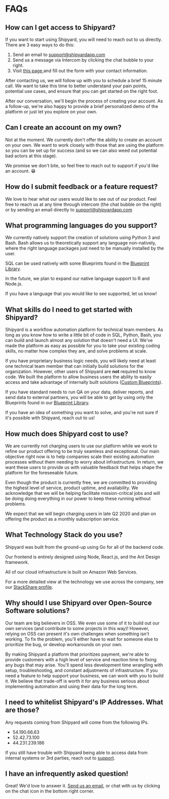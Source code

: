 # FAQs

## How can I get access to Shipyard?

If you want to start using Shipyard, you will need to reach out to us directly. There are 3 easy ways to do this:

1. Send an email to [support@shipyardapp.com](mailto:support@shipyardapp.com)
2. Send us a message via Intercom by clicking the chat bubble to your right.
3. Visit [this page ](https://www.shipyardapp.com/request-access)and fill out the form with your contact information.

After contacting us, we will follow up with you to schedule a brief 15 minute call. We want to take this time to better understand your pain points, potential use cases, and ensure that you can get started on the right foot.

After our conversation, we'll begin the process of creating your account. As a follow-up, we're also happy to provide a brief personalized demo of the platform or just let you explore on your own.

## Can I create an account on my own?

Not at the moment. We currently don't offer the ability to create an account on your own. We want to work closely with those that are using the platform so you can be set up for success \(and so we can also weed out potential bad actors at this stage\).

We promise we don't bite, so feel free to reach out to support if you'd like an account. 😁

## How do I submit feedback or a feature request?

We love to hear what our users would like to see out of our product. Feel free to reach us at any time through intercom \(the chat bubble on the right\) or by sending an email directly to [support@shipyardapp.com](mailto:support@shipyardapp.com)

## What programming languages do you support?

We currently natively support the creation of solutions using Python 3 and Bash. Bash allows us to theoretically support any language non-natively, where the right language packages just need to be manually installed by the user.

SQL can be used natively with some Blueprints found in the [Blueprint Library](reference/blueprint-library.md).

In the future, we plan to expand our native language support to R and Node.js.

If you have a language that you would like to see supported, let us know!

## What skills do I need to get started with Shipyard?

Shipyard is a workflow automation platform for technical team members. As long as you know how to write a little bit of code in SQL, Python, Bash, you can build and launch almost any solution that doesn't need a UI. We've made the platform as easy as possible for you to take your existing coding skills, no matter how complex they are, and solve problems at scale.

If you have proprietary business logic needs, you will likely need at least one technical team member that can initially build solutions for the organization. However, other users of Shipyard are **not** required to know code. We built the platform to allow business users the ability to easily access and take advantage of internally built solutions \([Custom Blueprints](https://intercom.help/shipyardapp/en/articles/3526186-what-is-a-custom-blueprint)\).

If you have standard needs to run QA on your data, deliver reports, and send data to external partners, you will be able to get by using only the Blueprints found in our [Blueprint Library](reference/blueprint-library.md).

If you have an idea of something you want to solve, and you're not sure if it's possible with Shipyard, reach out to us!

## How much does Shipyard cost to use?

We are currently not charging users to use our platform while we work to refine our product offering to be truly seamless and exceptional. Our main objective right now is to help companies scale their existing automation processes without them needing to worry about infrastructure. In return, we want these users to provide us with valuable feedback that helps shape the platform for the foreseeable future.

Even though the product is currently free, we are committed to providing the highest level of service, product uptime, and availability. We acknowledge that we will be helping facilitate mission-critical jobs and will be doing doing everything in our power to keep these running without problems.

We expect that we will begin charging users in late Q2 2020 and plan on offering the product as a monthly subscription service.

## What Technology Stack do you use?

Shipyard was built from the ground-up using Go for all of the backend code.

Our frontend is entirely designed using Node, React.js, and the Ant Design framework.

All of our cloud infrastructure is built on Amazon Web Services.

For a more detailed view at the technology we use across the company, see our [StackShare profile](https://stackshare.io/shipyard/shipyard).

## Why should I use Shipyard over Open-Source Software solutions?

Our team are big believers in OSS. We even use some of it to build out our own services \(and contribute to some projects in this way\)! However, relying on OSS can present it's own challenges when something isn't working. To fix the problem, you'll either have to wait for someone else to prioritize the bug, or develop workarounds on your own.

By making Shipyard a platform that prioritizes payment, we're able to provide customers with a high level of service and reaction time to fixing any bugs that may arise. You'll spend less development time wrangling with setup, troubleshooting, and constant adjustments of infrastructure. If you need a feature to help support your business, we can work with you to build it. We believe that trade-off is worth it for any business serious about implementing automation and using their data for the long term.

## I need to whitelist Shipyard's IP Addresses. What are those?

Any requests coming from Shipyard will come from the following IPs.

* 54.190.66.63
* 52.42.73.100
* 44.231.239.186

If you still have trouble with Shipyard being able to access data from internal systems or 3rd parties, reach out to [support](mailto:support@shipyardapp.com).

## **I have an infrequently asked question!**

Great! We'd love to answer it. [Send us an email](mailto:support@shipyardapp.com), or chat with us by clicking on the chat icon in the bottom right corner.

